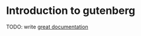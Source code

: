 # Introduction to gutenberg

TODO: write [great documentation](http://jacobian.org/writing/great-documentation/what-to-write/)

